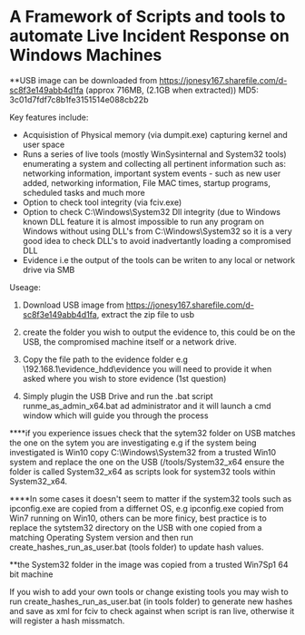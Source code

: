 # A Framework of Scripts and tools to automate Live Incident Response on Windows Machines

**USB image can be downloaded from https://jonesy167.sharefile.com/d-sc8f3e149abb4d1fa (approx 716MB, (2.1GB when extracted))
MD5: 3c01d7fdf7c8b1fe3151514e088cb22b


Key features include:

- Acquisistion of Physical memory (via dumpit.exe) capturing kernel and user space
- Runs a series of live tools (mostly WinSysinternal and System32 tools) enumerating a system and collecting all pertinent information such as: networking information, important system events - such as new user added, networking information, File MAC times, startup programs, scheduled tasks and much more
- Option to check tool integrity (via fciv.exe)
- Option to check C:\Windows\System32 Dll integrity (due to Windows known DLL feature it is almost impossible to run any program on Windows without using DLL's from C:\Windows\System32 so it is a very good idea to check DLL's to avoid inadvertantly loading a compromised DLL
- Evidence i.e the output of the tools can be writen to any local or network drive via SMB



Useage:
1) Download USB image from https://jonesy167.sharefile.com/d-sc8f3e149abb4d1fa, extract the zip file to usb 

2) create the folder you wish to output the evidence to, this could be on the USB, the compromised machine itself or a network drive. 

3) Copy the file path to the evidence folder e.g \\192.168.1\evidence_hdd\evidence you will need to provide it when asked where you wish to store evidence (1st question)

4) Simply plugin the USB Drive and run the .bat script runme_as_admin_x64.bat ad administrator and it will launch a cmd window which will guide you through the process



****if you experience issues check that the sytem32 folder on USB matches the one on the sytem you are investigating e.g if the system being investigated is Win10 copy C:\Windows\System32 from a trusted Win10 system and replace the one on the USB (/tools/System32_x64 ensure the folder is called System32_x64 as scripts look for system32 tools within System32_x64.

****In some cases it doesn't seem to matter if the system32 tools such as ipconfig.exe are copied from a differnet OS, e.g ipconfig.exe copied from Win7 running on Win10, others can be more finicy, best practice is to replace the sytstem32 directory on the USB with one copied from a matching Operating System version and then run create_hashes_run_as_user.bat (tools folder) to update hash values. 

**the System32 folder in the image was copied from a trusted Win7Sp1 64 bit machine


If you wish to add your own tools or change existing tools you may wish to run create_hashes_run_as_user.bat (in tools folder) to generate new hashes and save as xml for fciv to check against when script is ran live, otherwise it will register a hash missmatch.

